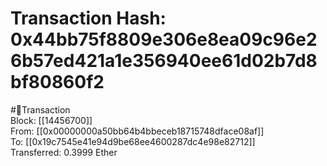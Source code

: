 
Transaction Hash: 0x44bb75f8809e306e8ea09c96e26b57ed421a1e356940ee61d02b7d8bf80860f2
====================================================================================
  
#💸Transaction  
Block: [[14456700]]  
From: [[0x00000000a50bb64b4bbeceb18715748dface08af]]  
To: [[0x19c7545e41e94d9be68ee4600287dc4e98e82712]]  
Transferred: 0.3999 Ether